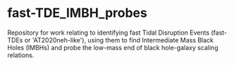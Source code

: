 # fast-TDE_IMBH_probes

Repository for work relating to identifying fast Tidal Disruption Events (fast-TDEs or 'AT2020neh-like'), using them to find Intermediate Mass Black Holes (IMBHs) and probe the low-mass end of black hole-galaxy scaling relations.
